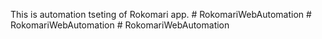 This is automation tseting of Rokomari app.
#   R o k o m a r i W e b A u t o m a t i o n  
 #   R o k o m a r i W e b A u t o m a t i o n  
 #   R o k o m a r i W e b A u t o m a t i o n  
 